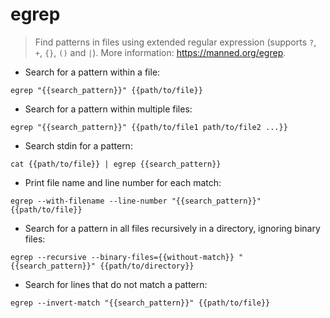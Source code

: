# egrep

> Find patterns in files using extended regular expression (supports `?`, `+`, `{}`, `()` and `|`).
> More information: <https://manned.org/egrep>.

- Search for a pattern within a file:

`egrep "{{search_pattern}}" {{path/to/file}}`

- Search for a pattern within multiple files:

`egrep "{{search_pattern}}" {{path/to/file1 path/to/file2 ...}}`

- Search stdin for a pattern:

`cat {{path/to/file}} | egrep {{search_pattern}}`

- Print file name and line number for each match:

`egrep --with-filename --line-number "{{search_pattern}}" {{path/to/file}}`

- Search for a pattern in all files recursively in a directory, ignoring binary files:

`egrep --recursive --binary-files={{without-match}} "{{search_pattern}}" {{path/to/directory}}`

- Search for lines that do not match a pattern:

`egrep --invert-match "{{search_pattern}}" {{path/to/file}}`
